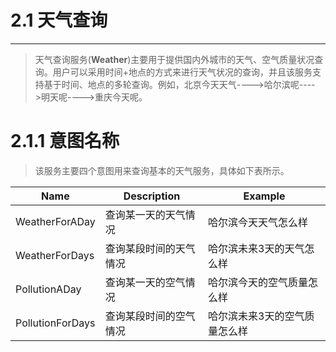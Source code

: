 # 2.1 天气查询

---

> 天气查询服务\(**Weather**\)主要用于提供国内外城市的天气、空气质量状况查询。用户可以采用时间+地点的方式来进行天气状况的查询，并且该服务支持基于时间、地点的多轮查询。例如，北京今天天气----&gt;哈尔滨呢----&gt;明天呢----&gt;重庆今天呢。

# 2.1.1 意图名称

> 该服务主要四个意图用来查询基本的天气服务，具体如下表所示。

| Name | Description | Example |
| --- | --- | --- |
| WeatherForADay | 查询某一天的天气情况 | 哈尔滨今天天气怎么样 |
| WeatherForDays | 查询某段时间的天气情况 | 哈尔滨未来3天的天气怎么样 |
| PollutionADay | 查询某一天的空气情况 | 哈尔滨今天的空气质量怎么样 |
|PollutionForDays   | 查询某段时间的空气情况 |哈尔滨未来3天的空气质量怎么样  |



